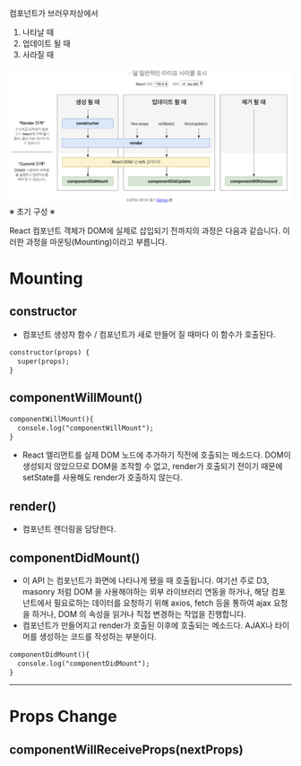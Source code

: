 컴포넌트가 브러우저상에서 
1. 나타날 때
2. 업데이트 될 때
3. 사라질 때


![img_1](./lifecycle_api.png)
※ 초기 구성 ※



  React 컴포넌트 객체가 DOM에 실제로 삽입되기 전까지의 과정은 다음과 같습니다. 이러한 과정을 마운팅(Mounting)이라고 부릅니다.

# Mounting

## constructor
- 컴포넌트 생성자 함수 / 컴포넌트가 새로 만들어 질 때마다 이 함수가 호출된다. 
```
constructor(props) {
  super(props);
}
```

## componentWillMount()
```
componentWillMount(){
  console.log("componentWillMount");
}
```
- React 엘리먼트를 실제 DOM 노드에 추가하기 직전에 호출되는 메소드다.
DOM이 생성되지 않았으므로 DOM을 조작할 수 없고, render가 호출되기 전이기 때문에 setState를 사용해도 render가 호출하지 않는다.

## render()
- 컴포넌트 렌더링을 담당한다.




## componentDidMount()
- 이 API 는 컴포넌트가 화면에 나타나게 됐을 때 호출됩니다. 여기선 주로 D3, masonry 처럼 DOM 을 사용해야하는 외부 라이브러리 연동을 하거나, 해당 컴포넌트에서 필요로하는 데이터를 요청하기 위해 axios, fetch 등을 통하여 ajax 요청을 하거나, DOM 의 속성을 읽거나 직접 변경하는 작업을 진행합니다.
- 컴포넌트가 만들어지고 render가 호출된 이후에 호출되는 메소드다. AJAX나 타이머를 생성하는 코드를 작성하는 부분이다.

```
componentDidMount(){
  console.log("componentDidMount");
}
```

---

# Props Change

## componentWillReceiveProps(nextProps)
```

```
